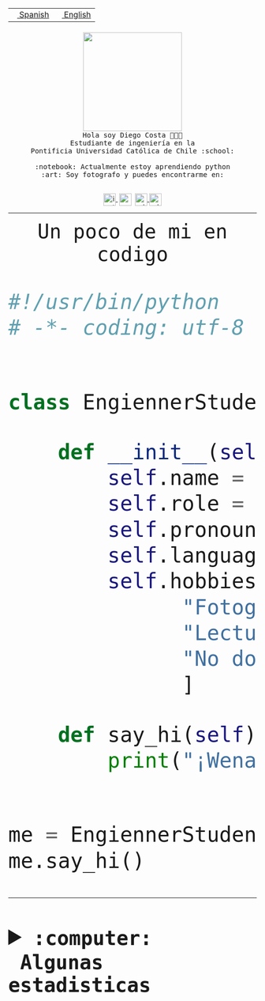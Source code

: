 <table border="0"  align="right">
 <tr><td><a href="README.md"><img src="https://upload.wikimedia.org/wikipedia/commons/thumb/8/89/Bandera_de_Espa%C3%B1a.svg/1200px-Bandera_de_Espa%C3%B1a.svg.png" height="10"> Spanish</a></td>
 <td><a href="README.en.md"><img src="https://upload.wikimedia.org/wikipedia/commons/a/a4/Flag_of_the_United_States.svg" height="10"> English</a></td></tr>
</table><br><br><br>


<p align="center">
  <img src="https://github.com/diegocostares/diegocostares/blob/main/Images/aaa2.gif?raw=true" height="200px" weight="200px">
  <br><samp>
    Hola soy Diego Costa 👨🏻‍💻<br>
    Estudiante de ingeniería en la <br>
    Pontificia Universidad Católica de Chile :school:<br>
  <br>
    :notebook: Actualmente estoy aprendiendo python <br>
    :art: Soy fotografo y puedes encontrarme en: <br>
  <br></samp>
  
</p>

<p align="center">
   <a href="https://instagram.com/diegocosta_no" target="blank">
    <img 
    align="center" src="https://cdn.jsdelivr.net/npm/simple-icons@3.0.1/icons/instagram.svg" alt="instagram" height="25px" width="25px" />
  </a>
  <a style="border: 3px solid; color: white;"href="https://t.me/diegocosta_no" target="blank">
  <img
  align="center" alt="Telegram" width="25px" src="https://icons-for-free.com/iconfiles/png/512/Telegram-1324888767380505522.png" />
</a>
<a href="https://api.whatsapp.com/send?phone=56971897835&text=Hola!" target="blank">
  <img
  align="center" alt="wtsp" width="25px" src="https://img.icons8.com/pastel-glyph/2x/whatsapp--v2.png" />
</a>
<a href="https://www.linkedin.com/in/diego-costa-786249213/" target="blank">
  <img
  align="center" alt="wtsp" width="25px" src="https://img.icons8.com/metro/452/linkedin.png" />
</a>

  </a>
</p>

---


<p align="center"><font size="25"><samp>Un poco de mi en codigo</samp></front></p>


```python
#!/usr/bin/python
# -*- coding: utf-8 -*-


class EngiennerStudent:

    def __init__(self):
        self.name = "Diego Costa"
        self.role = "Estudiante"
        self.pronouns = "he/him"
        self.language_spoken = ["es_CL", "en_US"]
        self.hobbies = [
              "Fotografia",
              "Lectura",
              "No dormir",
              ]

    def say_hi(self):
        print("¡Wena mundo!")


me = EngiennerStudent()
me.say_hi()
```
---
<details>
  <summary><b><samp>:computer: &nbsp;Algunas estadisticas</samp></b></summary>
  <br/></p>

<!--START_SECTION:waka-->
![Code Time](http://img.shields.io/badge/Code%20Time-1%2C206%20hrs%2050%20mins-blue)

📅 **Soy más productivo los Martes** 

```text
Lunes                    704 commits         ████░░░░░░░░░░░░░░░░░░░░░   15.23 % 
Martes                   886 commits         █████░░░░░░░░░░░░░░░░░░░░   19.17 % 
Miércoles                573 commits         ███░░░░░░░░░░░░░░░░░░░░░░   12.40 % 
Jueves                   712 commits         ████░░░░░░░░░░░░░░░░░░░░░   15.41 % 
Viernes                  677 commits         ████░░░░░░░░░░░░░░░░░░░░░   14.65 % 
Sábado                   390 commits         ██░░░░░░░░░░░░░░░░░░░░░░░   08.44 % 
Domingo                  679 commits         ████░░░░░░░░░░░░░░░░░░░░░   14.69 % 
```


📊 **Esta semana me dediqué a** 

```text
🐱‍💻 Proyectos: 
tarea-2-diegocostares    22 hrs 18 mins      ████████████████████░░░░░   81.03 % 
modul.os                 4 hrs 56 mins       ████░░░░░░░░░░░░░░░░░░░░░   17.91 % 
tarea-1-diegocostares    11 mins             ░░░░░░░░░░░░░░░░░░░░░░░░░   00.71 % 
Index-capstone           3 mins              ░░░░░░░░░░░░░░░░░░░░░░░░░   00.19 % 
2023-1-S4-Grupo2-Scraper 2 mins              ░░░░░░░░░░░░░░░░░░░░░░░░░   00.13 % 
```


 Last Updated on 25/09/2023 18:35:11 UTC
<!--END_SECTION:waka-->
  
  

<p align="center"> <img src="https://github-readme-stats.vercel.app/api?username=diegocostares&show_icons=true&theme=ayu-mirage" alt="abhisheknaiidu" /></p>
 
</details>
